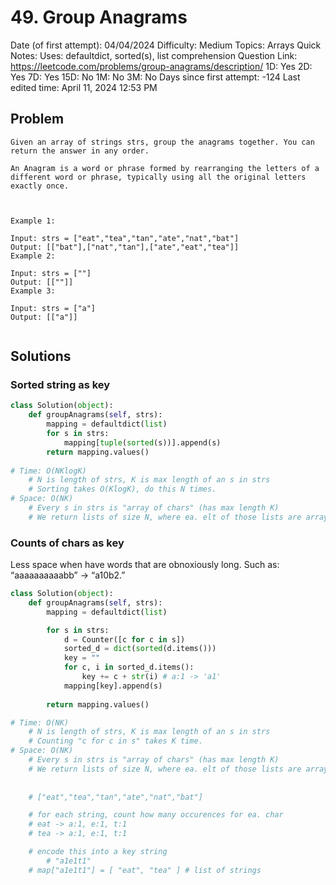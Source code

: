 # 49. Group Anagrams

Date (of first attempt): 04/04/2024
Difficulty: Medium
Topics: Arrays
Quick Notes: Uses: defaultdict, sorted(s), list comprehension
Question Link: https://leetcode.com/problems/group-anagrams/description/
1D: Yes
2D: Yes
7D: Yes
15D: No
1M: No
3M: No
Days since first attempt: -124
Last edited time: April 11, 2024 12:53 PM

## Problem

```
Given an array of strings strs, group the anagrams together. You can return the answer in any order.

An Anagram is a word or phrase formed by rearranging the letters of a different word or phrase, typically using all the original letters exactly once.

 

Example 1:

Input: strs = ["eat","tea","tan","ate","nat","bat"]
Output: [["bat"],["nat","tan"],["ate","eat","tea"]]
Example 2:

Input: strs = [""]
Output: [[""]]
Example 3:

Input: strs = ["a"]
Output: [["a"]]
```

```

```

## Solutions

### Sorted string as key

```python
class Solution(object):
    def groupAnagrams(self, strs):
        mapping = defaultdict(list)
        for s in strs:
            mapping[tuple(sorted(s))].append(s)
        return mapping.values()
        
# Time: O(NKlogK)
	# N is length of strs, K is max length of an s in strs
	# Sorting takes O(KlogK), do this N times.
# Space: O(NK)
	# Every s in strs is "array of chars" (has max length K) 
	# We return lists of size N, where ea. elt of those lists are arrays of chars.
```

### Counts of chars as key

Less space when have words that are obnoxiously long. Such as: “aaaaaaaaaabb” → “a10b2.”

```python
class Solution(object):
    def groupAnagrams(self, strs):
        mapping = defaultdict(list)

        for s in strs:
            d = Counter([c for c in s])
            sorted_d = dict(sorted(d.items()))
            key = ""
            for c, i in sorted_d.items():
                key += c + str(i) # a:1 -> 'a1'
            mapping[key].append(s)
        
        return mapping.values()

# Time: O(NK)
	# N is length of strs, K is max length of an s in strs
	# Counting "c for c in s" takes K time.
# Space: O(NK)
	# Every s in strs is "array of chars" (has max length K) 
	# We return lists of size N, where ea. elt of those lists are arrays of chars.
	
	
    # ["eat","tea","tan","ate","nat","bat"]

    # for each string, count how many occurences for ea. char
    # eat -> a:1, e:1, t:1
    # tea -> a:1, e:1, t:1

    # encode this into a key string
        # "a1e1t1"
    # map["a1e1t1"] = [ "eat", "tea" ] # list of strings
```